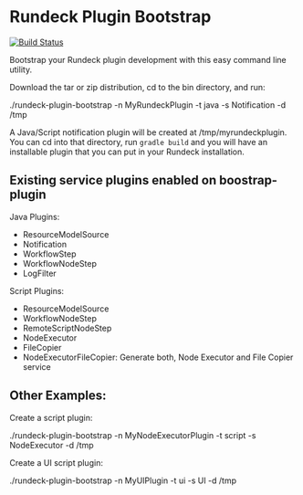 # Rundeck Plugin Bootstrap

[![Build Status](https://travis-ci.org/sjrd218/rundeck-plugin-bootstrap.svg?branch=master)](https://travis-ci.org/sjrd218/rundeck-plugin-bootstrap)

Bootstrap your Rundeck plugin development with this easy command line utility. 

Download the tar or zip distribution, cd to the bin directory, and run:

./rundeck-plugin-bootstrap -n MyRundeckPlugin -t java -s Notification -d /tmp

A Java/Script notification plugin will be created at /tmp/myrundeckplugin. You can cd into that directory,
run `gradle build` and you will have an installable plugin that you can put in your Rundeck installation.


## Existing service plugins enabled on boostrap-plugin

Java Plugins:
* ResourceModelSource
* Notification
* WorkflowStep
* WorkflowNodeStep
* LogFilter

Script Plugins:
* ResourceModelSource
* WorkflowNodeStep
* RemoteScriptNodeStep
* NodeExecutor
* FileCopier
* NodeExecutorFileCopier: Generate both, Node Executor and File Copier service 

## Other Examples: 

Create a script plugin:

./rundeck-plugin-bootstrap -n MyNodeExecutorPlugin -t script -s NodeExecutor -d /tmp

Create a UI script plugin:

./rundeck-plugin-bootstrap -n MyUIPlugin -t ui -s UI -d /tmp
